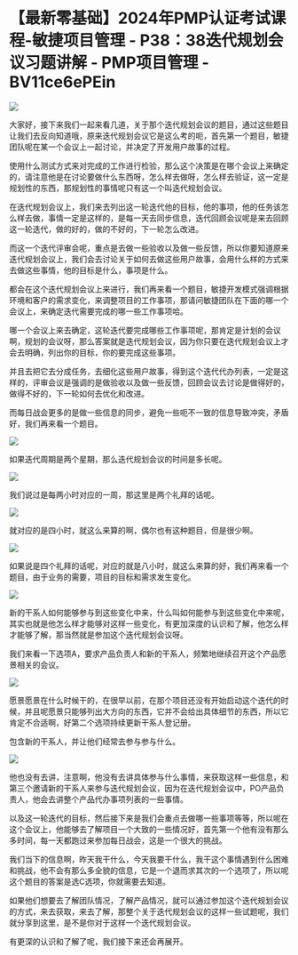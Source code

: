 # 【最新零基础】2024年PMP认证考试课程-敏捷项目管理 - P38：38迭代规划会议习题讲解 - PMP项目管理 - BV11ce6ePEin

![](img/96c0ea53c94e2670ecff44ed3d830c65_0.png)

大家好，接下来我们一起来看几道，关于那个迭代规划会议的题目，通过这些题目让我们去反向知道哦，原来迭代规划会议它是这么考的呃，首先第一个题目，敏捷团队呢在某一个会议上一起讨论，并决定了开发用户故事的过程。

使用什么测试方式来对完成的工作进行检验，那么这个决策是在哪个会议上来确定的，请注意他是在讨论要做什么东西呀，怎么样去做呀，怎么样去验证，这一定是规划性的东西，那规划性的事情呢只有这一个叫迭代规划会议。

在迭代规划会议上，我们来去列出这一轮迭代他的目标，他的事项，他的任务该怎么样去做，事情一定是这样的，是每一天去同步信息，迭代回顾会议呢是来去回顾这一轮迭代，做的好的，做的不好的，下一轮怎么改进。

而这一个迭代评审会呢，重点是去做一些验收以及做一些反馈，所以你要知道原来迭代规划会议上，我们会去讨论关于如何去做这些用户故事，会用什么样的方式来去做这些事情，他的目标是什么，事项是什么。

都会在这个迭代规划会议上来进行，我们再来看一个题目，敏捷开发模式强调根据环境和客户的需求变化，来调整项目的工作事项，那请问敏捷团队在下面的哪一个会议上，来确定迭代需要完成的哪一些工作事项哈。

哪一个会议上来去确定，这轮迭代要完成哪些工作事项呢，那肯定是计划的会议啊，规划的会议呀，那么答案就是迭代规划会议，因为你只要在迭代规划会议上才会去明确，列出你的目标，你的要完成这些事项。

并且去把它去分成任务，去细化这些用户故事，得到这个迭代代办列表，一定是这样的，评审会议是强调的是做验收以及做一些反馈，回顾会议去讨论是做得好的，做得不好的，下一轮如何去优化和改进。

而每日战会更多的是做一些信息的同步，避免一些呃不一致的信息导致冲突，矛盾好，我们再来看一个题目。

![](img/96c0ea53c94e2670ecff44ed3d830c65_2.png)

如果迭代周期是两个星期，那么迭代规划会议的时间是多长呢。

![](img/96c0ea53c94e2670ecff44ed3d830c65_4.png)

我们说过是每两小时对应的一周，那这里是两个礼拜的话呢。

![](img/96c0ea53c94e2670ecff44ed3d830c65_6.png)

就对应的是四小时，就这么来算的啊，偶尔也有这种题目，但是很少啊。

![](img/96c0ea53c94e2670ecff44ed3d830c65_8.png)

如果说是四个礼拜的话呢，对应的就是八小时，就这么来算的好，我们再来看一个题目，由于业务的需要，项目的目标和需求发生变化。



![](img/96c0ea53c94e2670ecff44ed3d830c65_10.png)

新的干系人如何能够参与到这些变化中来，什么叫如何能参与到这些变化中来呢，其实也就是他怎么样才能够对这样一些变化，有更加深度的认识和了解，他怎么样才能够了解，那当然就是参加这个迭代规划会议呀。

我们来看一下选项A，要求产品负责人和新的干系人，频繁地继续召开这个产品愿景相关的会议。

![](img/96c0ea53c94e2670ecff44ed3d830c65_12.png)

愿景愿景在什么时候干的，在很早以前，在那个项目还没有开始启动这个迭代的时候，并且呢愿景只能够列出大方向的东西，它并不会给出具体细节的东西，所以它肯定不合适啊，好第二个选项持续更新干系人登记册。

包含新的干系人，并让他们经常去参与参与什么。

![](img/96c0ea53c94e2670ecff44ed3d830c65_14.png)

他也没有去讲，注意啊，他没有去讲具体参与什么事情，来获取这样一些信息，和第三个邀请新的干系人来参与迭代规划会议，因为在迭代规划会议中，PO产品负责人，他会去讲整个产品代办事项列表的一些事情。

以及这一轮迭代的目标，然后接下来是我们会重点去做哪一些事项等等，所以呢在这个会议上，他能够去了解项目一个大致的一些情况好，首先第一个他有没有那么多时间，每一天都跑过来参加每日战会，这是一个很大的挑战。

我们当下的信息啊，昨天我干什么，今天我要干什么，我干这个事情遇到什么困难和挑战，他不会有那么多全貌的信息，它是一个退而求其次的一个选项了，所以呢这个题目的答案是选C选项，你就需要去知道。

如果他们想要去了解团队情况，了解产品情况，就可以通过参加这个迭代规划会议的方式，来去获取，来去了解，那整个关于迭代规划会议的这样一些试题呢，我们就分享到这里，是不是你对于这样一个迭代规划会议。

有更深的认识和了解了呢，我们接下来还会再展开。